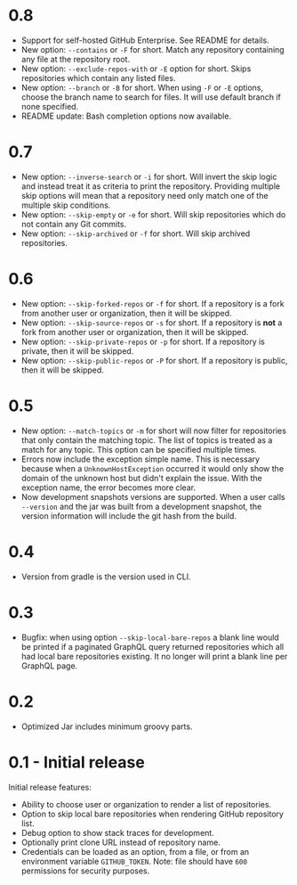 # 0.8

- Support for self-hosted GitHub Enterprise.  See README for details.
- New option: `--contains` or `-F` for short.  Match any repository containing
  any file at the repository root.
- New option: `--exclude-repos-with` or `-E` option for short.  Skips
  repositories which contain any listed files.
- New option: `--branch` or `-B` for short.  When using `-F` or `-E` options,
  choose the branch name to search for files.  It will use default branch if
  none specified.
- README update: Bash completion options now available.

# 0.7

- New option: `--inverse-search` or `-i` for short.  Will invert the skip logic
  and instead treat it as criteria to print the repository.  Providing multiple
  skip options will mean that a repository need only match one of the multiple
  skip conditions.
- New option: `--skip-empty` or `-e` for short.  Will skip repositories which do
  not contain any Git commits.
- New option: `--skip-archived` or `-f` for short.  Will skip archived
  repositories.

# 0.6

- New option: `--skip-forked-repos` or `-f` for short.  If a repository is a fork from another user
  or organization, then it will be skipped.
- New option: `--skip-source-repos` or `-s` for short.  If a repository is
  **not** a fork from another user or organization, then it will be skipped.
- New option: `--skip-private-repos` or `-p` for short.  If a repository is
  private, then it will be skipped.
- New option: `--skip-public-repos` or `-P` for short.  If a repository is
  public, then it will be skipped.

# 0.5

- New option: `--match-topics` or `-m` for short will now filter for
  repositories that only contain the matching topic.  The list of topics is
  treated as a match for any topic.  This option can be specified multiple
  times.
- Errors now include the exception simple name.  This is necessary because when
  a `UnknownHostException` occurred it would only show the domain of the unknown
  host but didn't explain the issue.  With the exception name, the error becomes
  more clear.
- Now development snapshots versions are supported.  When a user calls
  `--version` and the jar was built from a development snapshot, the version
  information will include the git hash from the build.

# 0.4

- Version from gradle is the version used in CLI.

# 0.3

- Bugfix: when using option `--skip-local-bare-repos` a blank line would be
  printed if a paginated GraphQL query returned repositories which all had local
  bare repositories existing.  It no longer will print a blank line per GraphQL
  page.

# 0.2

- Optimized Jar includes minimum groovy parts.

#  0.1 - Initial release

Initial release features:

- Ability to choose user or organization to render a list of repositories.
- Option to skip local bare repositories when rendering GitHub repository list.
- Debug option to show stack traces for development.
- Optionally print clone URL instead  of repository name.
- Credentials can be loaded as an option, from a file, or from an environment
  variable `GITHUB_TOKEN`.  Note: file should have `600` permissions for
  security purposes.
